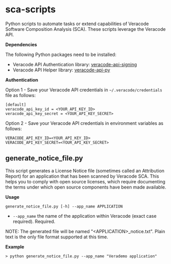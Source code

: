 # sca-scripts
Python scripts to automate tasks or extend capabilities of Veracode Software Composition Analysis (SCA). These scripts leverage the Veracode API.

**Dependencies**

The following Python packages need to be installed:

* Veracode API Authentication library: [veracode-api-signing](https://pypi.org/project/veracode-api-signing/)
* Veracode API Helper library:  [veracode-api-py](https://pypi.org/project/veracode-api-py/)

**Authentication**

Option 1 - Save your Veracode API credentials in `~/.veracode/credentials` file as follows:

    [default]
    veracode_api_key_id = <YOUR_API_KEY_ID>
    veracode_api_key_secret = <YOUR_API_KEY_SECRET>

Option 2 - Save your Veracode API credentials in environment variables as follows:

    VERACODE_API_KEY_ID=<YOUR_API_KEY_ID>
    VERACODE_API_KEY_SECRET=<YOUR_API_KEY_SECRET>    

## generate_notice_file.py ##
This script generates a License Notice file (sometimes called an Attribution Report) for an application that has been scanned by Veracode SCA. This helps you to comply with open source licenses, which require documenting the terms under which open source components have been made available.

**Usage**

`generate_notice_file.py [-h] --app_name APPLICATION`

* `--app_name` the name of the application within Veracode (exact case required). Required.

NOTE: The generated file will be named "\<APPLICATION\>_notice.txt". Plain text is the only file format supported at this time. 

**Example**
```
> python generate_notice_file.py --app_name "Verademo application"

```
